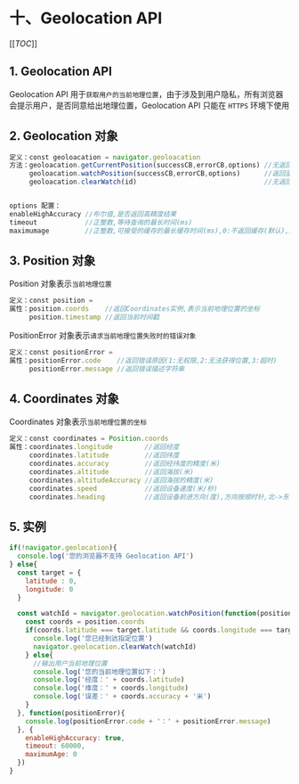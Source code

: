 # 十、Geolocation API

[[_TOC_]]

## 1. Geolocation API

Geolocation API 用于`获取用户的当前地理位置`，由于涉及到用户隐私，所有浏览器会提示用户，是否同意给出地理位置，Geolocation API 只能在 `HTTPS` 环境下使用

## 2. Geolocation 对象

```javascript
定义：const geoloacation = navigator.geoloacation                           
方法：geoloacation.getCurrentPosition(successCB,errorCB,options) //无返回值,请求用户的当前地理位置
     geoloacation.watchPosition(successCB,errorCB,options)      //返回监听ID,监听用户当前地理位置是否发生变化
     geoloacation.clearWatch(id)                                //无返回值,取消watchProsition方法的监听


options 配置：
enableHighAccuracy //布尔值,是否返回高精度结果
timeout            //正整数,等待查询的最长时间(ms)
maximumage         //正整数,可接受的缓存的最长缓存时间(ms),0:不返回缓存(默认),Infinity:必须返回缓存
```

## 3. Position 对象

Position 对象表示`当前地理位置`

```javascript
定义：const position = 
属性：position.coords    //返回Coordinates实例,表示当前地理位置的坐标
     position.timestamp //返回当前时间戳
```

PositionError 对象表示`请求当前地理位置失败时的错误对象`

```javascript
定义：const positionError = 
属性：positionError.code    //返回错误原因(1:无权限,2:无法获得位置,3:超时)
     positionError.message //返回错误描述字符串
```

## 4. Coordinates 对象

Coordinates 对象表示`当前地理位置的坐标`

```javascript
定义：const coordinates = Position.coords
属性：coordinates.longitude        //返回经度
     coordinates.latitude         //返回纬度
     coordinates.accuracy         //返回经纬度的精度(米)
     coordinates.altitude         //返回海拔(米)
     coordinates.altitudeAccuracy //返回海拔的精度(米)
     coordinates.speed            //返回设备速度(米/秒)
     coordinates.heading          //返回设备前进方向(度),方向按顺时针,北->东->南->西,0->90->180->270
```

## 5. 实例

```javascript
if(!navigator.geolocation){
  console.log('您的浏览器不支持 Geolocation API')
} else{
  const target = {
    latitude : 0,
    longitude: 0
  }

  const watchId = navigator.geolocation.watchPosition(function(position){
    const coords = position.coords
    if(coords.latitude === target.latitude && coords.longitude === target.longitude){
      console.log('您已经到达指定位置')
      navigator.geolocation.clearWatch(watchId)
    } else{
      //输出用户当前地理位置
      console.log('您的当前地理位置如下：')
      console.log('经度：' + coords.latitude)
      console.log('维度：' + coords.longitude)
      console.log('误差：' + coords.accuracy + '米')
    }
  }, function(positionError){
    console.log(positionError.code + '：' + positionError.message)
  }, {
    enableHighAccuracy: true,
    timeout: 60000,
    maximumAge: 0
  })
}
```

